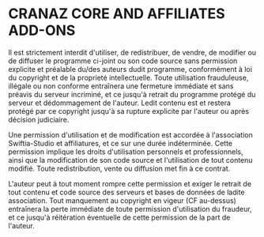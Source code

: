 CRANAZ CORE AND AFFILIATES ADD-ONS
===========

Il est strictement interdit d'utiliser, de redistribuer, de vendre, de modifier ou de diffuser le programme ci-joint ou son code source sans permission explicite et préalable du/des auteurs dudit programme, conformément
à loi du copyright et de la proprieté intellectuelle. Toute utilisation frauduleuse, illégale ou non conforme entraînera une fermeture immédiate et sans préavis du serveur incriminé, et ce jusqu'à retrait du programme
protégé du serveur et dédommagement de l'auteur. Ledit contenu est et restera protégé par ce copyright jusqu'à sa rupture explicite par l'auteur ou après décision judiciaire. 



Une permission d'utilisation et de modification est accordée à l'association Swiftia-Studio et affiliatures, et ce sur une durée indéterminée.
Cette permission implique les droits d'utilisation personnels et professionnels, ainsi que la modification de son code source et l'utilisation de tout contenu modifié.
Toute redistribution, vente ou diffusion met fin à ce contrat.

L'auteur peut à tout moment rompre cette permission et exiger le retrait de tout contenu et code source des serveurs et bases de données de ladite association. 
Tout manquement au copyright en vigeur (CF au-dessus) entraînera la perte immédiate de toute permission d'utilisation du fraudeur, et ce jusqu'à réitération éventuelle de cette permission de la part de l'auteur.
